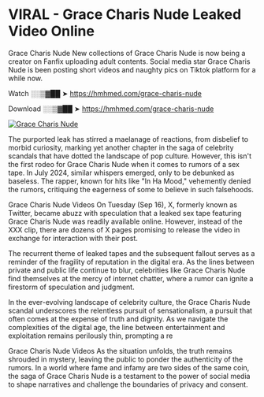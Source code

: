 # VIRAL - Grace Charis Nude Leaked Video Online

Grace Charis Nude New collections of Grace Charis Nude is now being a creator on Fanfix uploading adult contents. Social media star Grace Charis Nude is been posting short videos and naughty pics on Tiktok platform for a while now.

Watch ░░▒▓██ ➤ https://hmhmed.com/grace-charis-nude

Download ░░▒▓██ ➤ https://hmhmed.com/grace-charis-nude

[![Grace Charis Nude](https://i.imgur.com/dJHk4Zq.gif)](https://hmhmed.com/grace-charis-nude)

The purported leak has stirred a maelanage of reactions, from disbelief to morbid curiosity, marking yet another chapter in the saga of celebrity scandals that have dotted the landscape of pop culture. However, this isn't the first rodeo for Grace Charis Nude when it comes to rumors of a sex tape. In July 2024, similar whispers emerged, only to be debunked as baseless. The rapper, known for hits like "In Ha Mood," vehemently denied the rumors, critiquing the eagerness of some to believe in such falsehoods.

Grace Charis Nude Videos
On Tuesday (Sep 16), X, formerly known as Twitter, became abuzz with speculation that a leaked sex tape featuring Grace Charis Nude was readily available online. However, instead of the XXX clip, there are dozens of X pages promising to release the video in exchange for interaction with their post.

The recurrent theme of leaked tapes and the subsequent fallout serves as a reminder of the fragility of reputation in the digital era. As the lines between private and public life continue to blur, celebrities like Grace Charis Nude find themselves at the mercy of internet chatter, where a rumor can ignite a firestorm of speculation and judgment.

In the ever-evolving landscape of celebrity culture, the Grace Charis Nude scandal underscores the relentless pursuit of sensationalism, a pursuit that often comes at the expense of truth and dignity. As we navigate the complexities of the digital age, the line between entertainment and exploitation remains perilously thin, prompting a re

Grace Charis Nude Videos
As the situation unfolds, the truth remains shrouded in mystery, leaving the public to ponder the authenticity of the rumors. In a world where fame and infamy are two sides of the same coin, the saga of Grace Charis Nude is a testament to the power of social media to shape narratives and challenge the boundaries of privacy and consent.